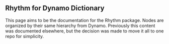 ## Rhythm for Dynamo Dictionary

This page aims to be the documentation for the Rhythm package. Nodes are organized by their same hierarchy from Dynamo. Previously this content was documented elsewhere, but the decision was made to move it all to one repo for simplicity.

